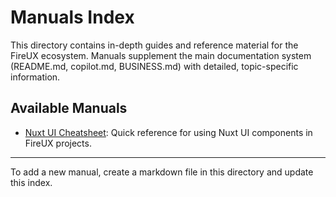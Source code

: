# Manuals Index

This directory contains in-depth guides and reference material for the FireUX ecosystem. Manuals supplement the main documentation system (README.md, copilot.md, BUSINESS.md) with detailed, topic-specific information.

## Available Manuals

- [Nuxt UI Cheatsheet](./nuxtui.md): Quick reference for using Nuxt UI components in FireUX projects.

---

To add a new manual, create a markdown file in this directory and update this index.
